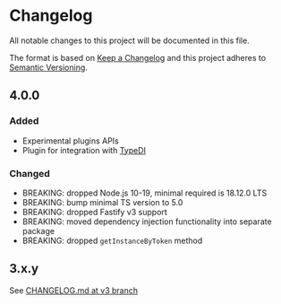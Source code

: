 # Changelog

All notable changes to this project will be documented in this file.

The format is based on [Keep a Changelog](https://keepachangelog.com/en/1.0.0/)
and this project adheres to [Semantic Versioning](https://semver.org/spec/v2.0.0.html).

## 4.0.0

### Added

- Experimental plugins APIs
- Plugin for integration with [TypeDI](https://npmjs.com/package/typedi)

### Changed

- BREAKING: dropped Node.js 10-19, minimal required is 18.12.0 LTS
- BREAKING: bump minimal TS version to 5.0
- BREAKING: dropped Fastify v3 support
- BREAKING: moved dependency injection functionality into separate package
- BREAKING: dropped `getInstanceByToken` method

## 3.x.y

See [CHANGELOG.md at v3 branch](https://github.com/L2jLiga/fastify-decorators/blob/v3/CHANGELOG.md)
